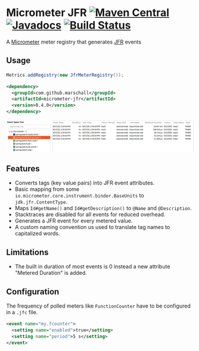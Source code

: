 Micrometer JFR [![Maven Central](https://maven-badges.herokuapp.com/maven-central/com.github.marschall/micrometer-jfr/badge.svg)](https://maven-badges.herokuapp.com/maven-central/com.github.marschall/micrometer-jfr) [![Javadocs](https://www.javadoc.io/badge/com.github.marschall/micrometer-jfr.svg)](https://www.javadoc.io/doc/com.github.marschall/micrometer-jfr) [![Build Status](https://travis-ci.org/marschall/micrometer-jfr.svg?branch=master)](https://travis-ci.org/marschall/micrometer-jfr)
==============

A [Micrometer](https://micrometer.io/) meter registry that generates [JFR](https://openjdk.java.net/jeps/328) events

Usage
-----

```java
Metrics.addRegistry(new JfrMeterRegistry());
```

```xml
<dependency>
  <groupId>com.github.marschall</groupId>
  <artifactId>micrometer-jfr</artifactId>
  <version>0.4.0</version>
</dependency>
```

![Image of Spring Batch Micrometer JFR events](https://github.com/marschall/micrometer-jfr/raw/master/src/main/javadoc/screenshot.png)

Features
--------

- Converts tags (key value pairs) into JFR event attributes.
- Basic mapping from some `io.micrometer.core.instrument.binder.BaseUnits` to `jdk.jfr.ContentType`.
- Maps `Id#getName()` and `Id#getDescription()` to `@Name` and `@Description`.
- Stacktraces are disabled for all events for reduced overhead.
- Generates a JFR event for every metered value.
- A custom naming convention us used to translate tag names to capitalized words.

Limitations
-----------

- The built in duration of most events is 0 instead a new attribute "Metered Duration" is added.


Configuration
-------------

The frequency of polled meters like `FunctionCounter` have to be configured in a `.jfc` file.

```xml
<event name="my.fcounter">
  <setting name="enabled">true</setting>
  <setting name="period">5 s</setting>
</event>
```
